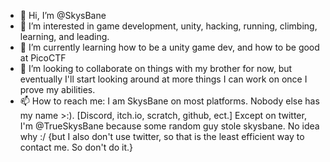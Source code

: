- 👋 Hi, I’m @SkysBane
- 👀 I’m interested in game development, unity, hacking, running, climbing, learning, and leading.
- 🌱 I’m currently learning how to be a unity game dev, and how to be good at PicoCTF
- 💞️ I’m looking to collaborate on things with my brother for now, but eventually I'll start looking around at more things I can work on once I prove my abilities.
- 📫 How to reach me: I am SkysBane on most platforms. Nobody else has my name >:). [Discord, itch.io, scratch, github, ect.] Except on twitter, I'm @TrueSkysBane because some random guy stole skysbane. No idea why :/ {but I also don't use twitter, so that is the least efficient way to contact me. So don't do it.}

<!---
SkysBane/SkysBane is a ✨ special ✨ repository because its `README.md` (this file) appears on your GitHub profile.
You can click the Preview link to take a look at your changes.
--->
